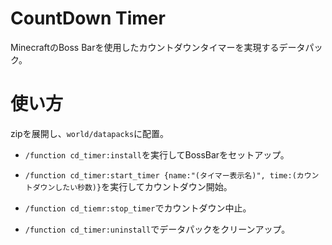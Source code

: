 # CountDown Timer
MinecraftのBoss Barを使用したカウントダウンタイマーを実現するデータパック。

# 使い方

zipを展開し、`world/datapacks`に配置。
- `/function cd_timer:install`を実行してBossBarをセットアップ。

- `/function cd_timer:start_timer {name:"(タイマー表示名)", time:(カウントダウンしたい秒数)}`を実行してカウントダウン開始。

- `/function cd_tiemr:stop_timer`でカウントダウン中止。

- `/function cd_timer:uninstall`でデータパックをクリーンアップ。

